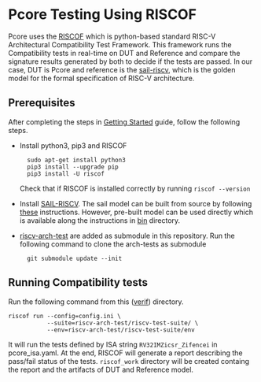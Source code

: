 # Pcore Testing Using RISCOF
Pcore uses the [RISCOF](https://riscof.readthedocs.io/en/stable/index.html) which is python-based standard RISC-V Architectural Compatibility Test Framework. This framework runs the Compatibility tests in real-time on DUT and Reference and compare the signature results generated by both to decide if the tests are passed.
In our case, DUT is Pcore and reference is the [sail-riscv](https://github.com/riscv/sail-riscv), which is the golden model for the formal specification of RISC-V architecture.

## Prerequisites

After completing the steps in [Getting Started](/README.md) guide, follow the following steps.

- Install python3, pip3 and RISCOF

        sudo apt-get install python3
        pip3 install --upgrade pip
        pip3 install -U riscof

    Check that if RISCOF is installed correctly by running `riscof --version`

- Install [SAIL-RISCV](https://github.com/riscv/sail-riscv). The sail model can be built from source by following [these](https://riscof.readthedocs.io/en/stable/installation.html#install-plugin-models) instructions. However, pre-built model can be used directly which is available along the instructions in [bin](/verif/bin/) directory.

- [riscv-arch-test](https://github.com/riscv-non-isa/riscv-arch-test) are added as submodule  in this repository. Run the following command to clone the arch-tests as submodule

        git submodule update --init


## Running Compatibility tests

Run the following command from this ([verif](/verif/)) directory.

    riscof run --config=config.ini \
               --suite=riscv-arch-test/riscv-test-suite/ \
               --env=riscv-arch-test/riscv-test-suite/env 

It will run the tests defined by ISA string `RV32IMZicsr_Zifencei` in pcore_isa.yaml. At the end, RISCOF will generate a report describing the pass/fail status of the tests. `riscof_work` directory will be created containg the report and the artifacts of DUT and Reference model.
